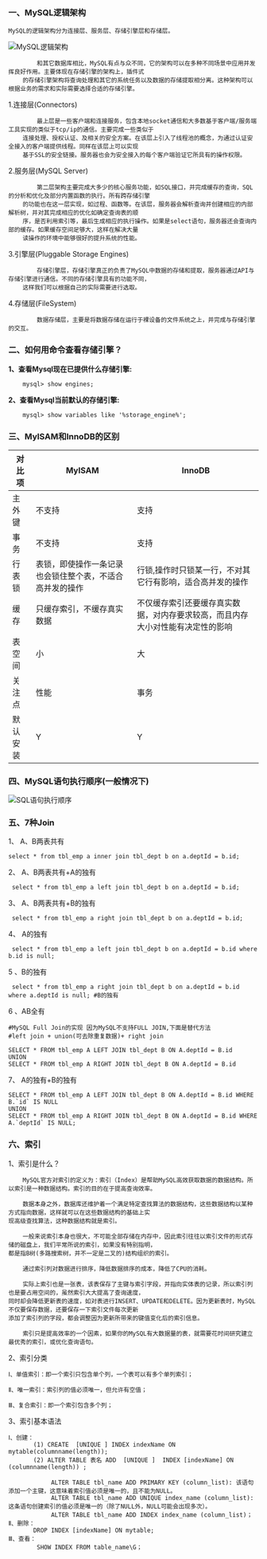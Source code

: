 ### 一、MySQL逻辑架构
	MySQL的逻辑架构分为连接层、服务层、存储引擎层和存储层。

![MySQL逻辑架构](https://img-blog.csdnimg.cn/20191218085313209.bmp?x-oss-process=image/watermark,type_ZmFuZ3poZW5naGVpdGk,shadow_10,text_aHR0cHM6Ly9ibG9nLmNzZG4ubmV0L3FxXzQwNjQwMjI4,size_16,color_FFFFFF,t_70)
		
		    和其它数据库相比，MySQL有点与众不同，它的架构可以在多种不同场景中应用并发挥良好作用。主要体现在存储引擎的架构上，插件式
	    的存储引擎架构将查询处理和其它的系统任务以及数据的存储提取相分离。这种架构可以根据业务的需求和实际需要选择合适的存储引擎。

1.连接层(Connectors)

		    最上层是一些客户端和连接服务，包含本地socket通信和大多数基于客户端/服务端工具实现的类似于tcp/ip的通信。主要完成一些类似于
		连接处理、授权认证、及相关的安全方案。在该层上引入了线程池的概念，为通过认证安全接入的客户端提供线程。同样在该层上可以实现
		基于SSL的安全链接。服务器也会为安全接入的每个客户端验证它所具有的操作权限。
 
2.服务层(MySQL Server)

			第二层架构主要完成大多少的核心服务功能，如SQL接口，并完成缓存的查询，SQL的分析和优化及部分内置函数的执行。所有跨存储引擎
		的功能也在这一层实现，如过程、函数等。在该层，服务器会解析查询并创建相应的内部解析树，并对其完成相应的优化如确定查询表的顺
		序，是否利用索引等，最后生成相应的执行操作。如果是select语句，服务器还会查询内部的缓存。如果缓存空间足够大，这样在解决大量
		读操作的环境中能够很好的提升系统的性能。
 
3.引擎层(Pluggable Storage Engines)

			存储引擎层，存储引擎真正的负责了MySQL中数据的存储和提取，服务器通过API与存储引擎进行通信。不同的存储引擎具有的功能不同，
		这样我们可以根据自己的实际需要进行选取。
 
4.存储层(FileSystem)

			数据存储层，主要是将数据存储在运行于裸设备的文件系统之上，并完成与存储引擎的交互。

###  二、如何用命令查看存储引擎？
  **1、查看Mysql现在已提供什么存储引擎:**
  
  		mysql> show engines;
  
  **2、查看Mysql当前默认的存储引擎:**
  
		mysql> show variables like '%storage_engine%';

### 三、MyISAM和InnoDB的区别

| 对比项 | MyISAM |  InnoDB|
|--|--|--|
|主外键  |不支持  |支持 |
| 事务 | 不支持  |支持 |
| 行表锁 |表锁，即使操作一条记录也会锁住整个表，不适合高并发的操作  |行锁,操作时只锁某一行，不对其它行有影响，适合高并发的操作 |
| 缓存 | 只缓存索引，不缓存真实数据 |不仅缓存索引还要缓存真实数据，对内存要求较高，而且内存大小对性能有决定性的影响 |
| 表空间 | 小 | 大|
|关注点  | 性能 | 事务|
| 默认安装 |Y  | Y|

### 四、MySQL语句执行顺序(一般情况下)
![SQL语句执行顺序](https://img-blog.csdnimg.cn/20191218092934133.bmp?x-oss-process=image/watermark,type_ZmFuZ3poZW5naGVpdGk,shadow_10,text_aHR0cHM6Ly9ibG9nLmNzZG4ubmV0L3FxXzQwNjQwMjI4,size_16,color_FFFFFF,t_70)
### 五、7种Join

1、   A、B两表共有
	
 	select * from tbl_emp a inner join tbl_dept b on a.deptId = b.id;
 
2、 A、B两表共有+A的独有

	 select * from tbl_emp a left join tbl_dept b on a.deptId = b.id;
 
3、 A、B两表共有+B的独有

	 select * from tbl_emp a right join tbl_dept b on a.deptId = b.id;
 
4、 A的独有 

	 select * from tbl_emp a left join tbl_dept b on a.deptId = b.id where b.id is null; 
 
5 、B的独有

	 select * from tbl_emp a right join tbl_dept b on a.deptId = b.id where a.deptId is null; #B的独有
 
6 、AB全有

	#MySQL Full Join的实现 因为MySQL不支持FULL JOIN,下面是替代方法
	#left join + union(可去除重复数据)+ right join
	
	SELECT * FROM tbl_emp A LEFT JOIN tbl_dept B ON A.deptId = B.id
	UNION
	SELECT * FROM tbl_emp A RIGHT JOIN tbl_dept B ON A.deptId = B.id
 
7、 A的独有+B的独有

	SELECT * FROM tbl_emp A LEFT JOIN tbl_dept B ON A.deptId = B.id WHERE B.`id` IS NULL
	UNION
	SELECT * FROM tbl_emp A RIGHT JOIN tbl_dept B ON A.deptId = B.id WHERE A.`deptId` IS NULL;

### 六、索引
1、索引是什么？
	
		MySQL官方对索引的定义为：索引（Index）是帮助MySQL高效获取数据的数据结构。所以索引是一种数据结构。索引的目的在于提高查询效率。
		
		数据本身之外，数据库还维护着一个满足特定查找算法的数据结构，这些数据结构以某种方式指向数据，这样就可以在这些数据结构的基础上实
	现高级查找算法，这种数据结构就是索引。
	
		一般来说索引本身也很大，不可能全部存储在内存中，因此索引往往以索引文件的形式存储的磁盘上，我们平常所说的索引，如果没有特别指明，
	都是指B树(多路搜索树，并不一定是二叉的)结构组织的索引。
	
		通过索引列对数据进行排序，降低数据排序的成本，降低了CPU的消耗。

		实际上索引也是一张表，该表保存了主键与索引字段，并指向实体表的记录，所以索引列也是要占用空间的，虽然索引大大提高了查询速度，
	同时却会降低更新表的速度，如对表进行INSERT、UPDATE和DELETE。因为更新表时，MySQL不仅要保存数据，还要保存一下索引文件每次更新
	添加了索引列的字段，都会调整因为更新所带来的键值变化后的索引信息。
	
		索引只是提高效率的一个因素，如果你的MySQL有大数据量的表，就需要花时间研究建立最优秀的索引，或优化查询语句。

2、索引分类

	Ⅰ、单值索引：即一个索引只包含单个列，一个表可以有多个单列索引；

	Ⅱ、唯一索引：索引列的值必须唯一，但允许有空值；

	Ⅲ、复合索引：即一个索引包含多个列；

3、索引基本语法

	Ⅰ、创建：
	       (1) CREATE  [UNIQUE ] INDEX indexName ON mytable(columnname(length)); 
	       (2) ALTER TABLE 表名 ADD  [UNIQUE ]  INDEX [indexName] ON (columnname(length)) ;
	             
				ALTER TABLE tbl_name ADD PRIMARY KEY (column_list): 该语句添加一个主键，这意味着索引值必须是唯一的，且不能为NULL。
				ALTER TABLE tbl_name ADD UNIQUE index_name (column_list): 这条语句创建索引的值必须是唯一的（除了NULL外，NULL可能会出现多次）。
				ALTER TABLE tbl_name ADD INDEX index_name (column_list)；
	Ⅱ、删除：
	       DROP INDEX [indexName] ON mytable; 
	Ⅲ、查看：
			SHOW INDEX FROM table_name\G；
	


